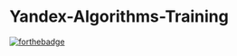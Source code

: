 ﻿# Yandex-Algorithms-Training
[![forthebadge](https://forthebadge.com/images/badges/works-on-my-machine.svg)](https://yandex.ru/yaintern/algorithm-training_1)
<!-- <!DOCTYPE html>
<html lang="en">
<head>
<link href="https://fonts.googleapis.com/css2?family=Gemunu+Libre:wght@200;800&display=swap" rel="stylesheet">
	<style>
    .button {
    padding: 10px;
    padding-left: 20px;
    padding-right: 20px;
   	color: white;
    text-decoration: none;
    font-size: 40px;
    font-family: 'Gemunu Libre', sans-serif;
    width: 1200px;
    height: 100px;
    background-color: #FF4441;
    border-radius: 3px;
    box-shadow: 0 -3px #B60000 inset;
    border: none;
    }
    .button:hover {
    background: #B60000;
    color: white;
    text-decoration: none;
    }
    </style>
</head>
<body>
    <a href="https://yandex.ru/yaintern/algorithm-training_1" class="button">Yandex Algorithms Training</a>
</body>
</html> -->